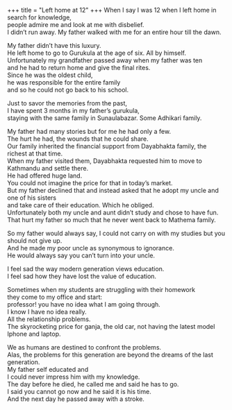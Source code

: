 +++
title = "Left home at 12"
+++
When I say I was 12 when I left home in search for knowledge,  
people admire me and look at me with disbelief.  
I didn’t run away. My father walked with me for an entire hour till the dawn.  

My father didn’t have this luxury.  
He left home to go to Gurukula at the age of six. All by himself.  
Unfortunately my grandfather passed away when my father was ten  
and he had to return home and give the final rites.  
Since he was the oldest child,  
he was responsible for the entire family  
and so he could not go back to his school. 

Just to savor the memories from the past,  
I have spent 3 months in my father’s gurukula,  
staying with the same family in Sunaulabazar. Some Adhikari family.  

My father had many stories but for me he had only a few.  
The hurt he had, the wounds that he could share.  
Our family inherited the financial support from Dayabhakta family, the richest at that time.  
When my father visited them, Dayabhakta requested him to move to Kathmandu and settle there.  
He had offered huge land.  
You could not imagine the price for that in today’s market.  
But my father declined that and instead asked that he adopt my uncle and one of his sisters  
and take care of their education. Which he obliged.  
Unfortunately both my uncle and aunt didn’t study and chose to have fun.  
That hurt my father so much that he never went back to Mathema family. 

So my father would always say, I could not carry on with my studies but you should not give up.  
And he made my poor uncle as synonymous to ignorance.  
He would always say you can’t turn into your uncle. 

I feel sad the way modern generation views education.  
I feel sad how they have lost the value of education.  

Sometimes when my students are struggling with their homework  
they come to my office and start:  
professor! you have no idea what I am going through.  
I know I have no idea really.  
All the relationship problems.  
The skyrocketing price for ganja, the old car, not having the latest model Iphone and laptop.  

We as humans are destined to confront the problems.  
Alas, the problems for this generation are beyond the dreams of the last generation.  
My father self educated and  
I could never impress him with my knowledge.  
The day before he died, he called me and said he has to go.  
I said you cannot go now and he said it is his time.  
And the next day he passed away with a stroke.